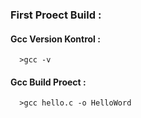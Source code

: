 ### First Proect Build :
   #### Gcc Version Kontrol :
      >gcc -v

   #### Gcc Build Proect :
      >gcc hello.c -o HelloWord 
